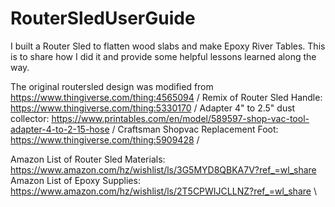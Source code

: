 # RouterSledUserGuide
I built a Router Sled to flatten wood slabs and make Epoxy River Tables. This is to share how I did it and provide some helpful lessons learned along the way.

The original routersled design was modified from https://www.thingiverse.com/thing:4565094 /
Remix of Router Sled Handle: https://www.thingiverse.com/thing:5330170 /
Adapter 4" to 2.5" dust collector: https://www.printables.com/en/model/589597-shop-vac-tool-adapter-4-to-2-15-hose /
Craftsman Shopvac Replacement Foot: https://www.thingiverse.com/thing:5909428 /

Amazon List of Router Sled Materials: https://www.amazon.com/hz/wishlist/ls/3G5MYD8QBKA7V?ref_=wl_share \
Amazon List of Epoxy Supplies: https://www.amazon.com/hz/wishlist/ls/2T5CPWIJCLLNZ?ref_=wl_share \
